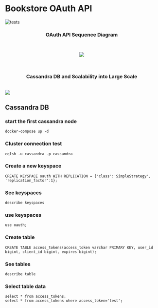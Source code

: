 # Bookstore OAuth API 
![tests](https://github.com/luizmoitinho/bookstore_oauth_api/actions/workflows/tests.yaml/badge.svg?branch=main)

<h3 align="center"> OAuth API Sequence Diagram </h3><br>
<p align="center">  
  <img src="https://user-images.githubusercontent.com/27688422/217331222-5b1eb11a-95c5-40cf-901d-603b39f3c13d.png"/>
</p>
<br/>

<h3 align="center"> Cassandra DB and Scalability into Large Scale</h3><br/>
<img src="https://user-images.githubusercontent.com/27688422/217337478-04d24298-46cb-4d76-a95b-be5026b5d08f.png"/>

## Cassandra DB
### start the first cassandra node
```shell
docker-compose up -d 
```

### Cluster connection test
```shell
cqlsh -u cassandra -p cassandra
```

### Create a new keyspace
```shell
CREATE KEYSPACE oauth WITH REPLICATION = {'class':'SimpleStrategy', 'replication_factor':1};
```

### See keyspaces
```shell
describe keyspaces
```

### use keyspaces
```shell
use oauth;
```

### Create table
```shell
CREATE TABLE access_tokens(access_token varchar PRIMARY KEY, user_id bigint, client_id bigint, expires bigint);
```

### See tables
```shell
describe table
```

### Select table data
```shell
select * from access_tokens;
select * from access_tokens where access_token='test';
```